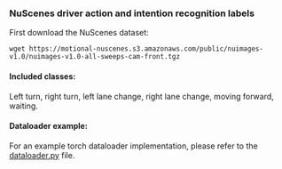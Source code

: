 ### NuScenes driver action and intention recognition labels

First download the NuScenes dataset:

```wget https://motional-nuscenes.s3.amazonaws.com/public/nuimages-v1.0/nuimages-v1.0-all-sweeps-cam-front.tgz```

#### Included classes:
Left turn, right turn, left lane change, right lane change, moving forward, waiting.

#### Dataloader example:
For an example torch dataloader implementation, please refer to the [dataloader.py](dataloader.py) file.
